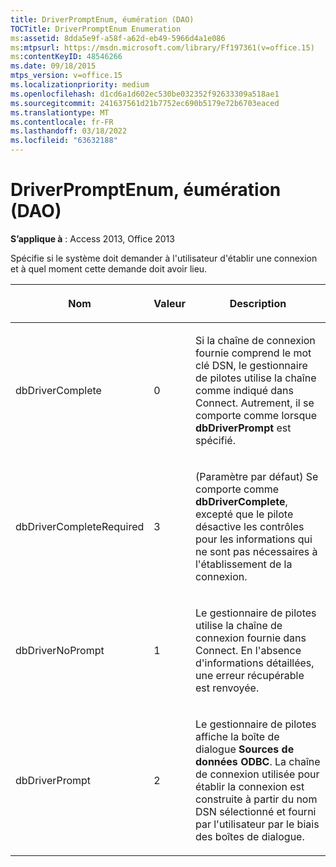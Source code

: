 ```yaml
---
title: DriverPromptEnum, éumération (DAO)
TOCTitle: DriverPromptEnum Enumeration
ms:assetid: 8dda5e9f-a58f-a62d-eb49-5966d4a1e086
ms:mtpsurl: https://msdn.microsoft.com/library/Ff197361(v=office.15)
ms:contentKeyID: 48546266
ms.date: 09/18/2015
mtps_version: v=office.15
ms.localizationpriority: medium
ms.openlocfilehash: d1cd6a1d602ec530be032352f92633309a518ae1
ms.sourcegitcommit: 241637561d21b7752ec690b5179e72b6703eaced
ms.translationtype: MT
ms.contentlocale: fr-FR
ms.lasthandoff: 03/18/2022
ms.locfileid: "63632188"
---
```

# <a name="driverpromptenum-enumeration-dao"></a>DriverPromptEnum, éumération (DAO)


**S’applique à** : Access 2013, Office 2013

Spécifie si le système doit demander à l'utilisateur d'établir une connexion et à quel moment cette demande doit avoir lieu.

<table>
<colgroup>
<col />
<col />
<col />
</colgroup>
<thead>
<tr class="header">
<th><p>Nom</p></th>
<th><p>Valeur</p></th>
<th><p>Description</p></th>
</tr>
</thead>
<tbody>
<tr class="odd">
<td><p>dbDriverComplete</p></td>
<td><p>0</p></td>
<td><p>Si la chaîne de connexion fournie comprend le mot clé DSN, le gestionnaire de pilotes utilise la chaîne comme indiqué dans Connect. Autrement, il se comporte comme lorsque <strong>dbDriverPrompt</strong> est spécifié.</p></td>
</tr>
<tr class="even">
<td><p>dbDriverCompleteRequired</p></td>
<td><p>3</p></td>
<td><p>(Paramètre par défaut) Se comporte comme <strong>dbDriverComplete</strong>, excepté que le pilote désactive les contrôles pour les informations qui ne sont pas nécessaires à l'établissement de la connexion.</p></td>
</tr>
<tr class="odd">
<td><p>dbDriverNoPrompt</p></td>
<td><p>1</p></td>
<td><p>Le gestionnaire de pilotes utilise la chaîne de connexion fournie dans Connect. En l'absence d'informations détaillées, une erreur récupérable est renvoyée.</p></td>
</tr>
<tr class="even">
<td><p>dbDriverPrompt</p></td>
<td><p>2</p></td>
<td><p>Le gestionnaire de pilotes affiche la boîte de dialogue <strong>Sources de données ODBC</strong>. La chaîne de connexion utilisée pour établir la connexion est construite à partir du nom DSN sélectionné et fourni par l'utilisateur par le biais des boîtes de dialogue.</p></td>
</tr>
</tbody>
</table>

